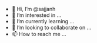 - 👋 Hi, I’m @sajjanh
- 👀 I’m interested in ...
- 🌱 I’m currently learning ...
- 💞️ I’m looking to collaborate on ...
- 📫 How to reach me ...

<!---
sajjanh/sajjanh is a ✨ special ✨ repository because its `README.md` (this file) appears on your GitHub profile.
You can click the Preview link to take a look at your changes.
--->
